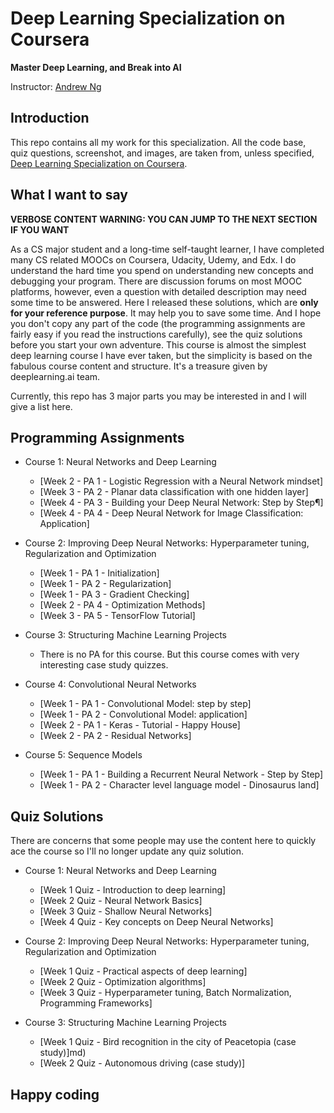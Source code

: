# Deep Learning Specialization on Coursera

**Master Deep Learning, and Break into AI**

Instructor: [Andrew Ng](http://www.andrewng.org/)

## Introduction

This repo contains all my work for this specialization. All the code base, quiz questions, screenshot, and images, are taken from, unless specified, [Deep Learning Specialization on Coursera](https://www.coursera.org/specializations/deep-learning).

## What I want to say

**VERBOSE CONTENT WARNING: YOU CAN JUMP TO THE NEXT SECTION IF YOU WANT**

As a CS major student and a long-time self-taught learner, I have completed many CS related MOOCs on Coursera, Udacity, Udemy, and Edx. I do understand the hard time you spend on understanding new concepts and debugging your program. There are discussion forums on most MOOC platforms, however, even a question with detailed description may need some time to be answered. Here I released these solutions, which are **only for your reference purpose**. It may help you to save some time. And I hope you don't copy any part of the code (the programming assignments are fairly easy if you read the instructions carefully), see the quiz solutions before you start your own adventure. This course is almost the simplest deep learning course I have ever taken, but the simplicity is based on the fabulous course content and structure. It's a treasure given by deeplearning.ai team.

Currently, this repo has 3 major parts you may be interested in and I will give a list here.

## Programming Assignments

- Course 1: Neural Networks and Deep Learning

  - [Week 2 - PA 1 - Logistic Regression with a Neural Network mindset]
  - [Week 3 - PA 2 - Planar data classification with one hidden layer]
  - [Week 4 - PA 3 - Building your Deep Neural Network: Step by Step¶]
  - [Week 4 - PA 4 - Deep Neural Network for Image Classification: Application]

- Course 2: Improving Deep Neural Networks: Hyperparameter tuning, Regularization and Optimization

  - [Week 1 - PA 1 - Initialization]
  - [Week 1 - PA 2 - Regularization]
  - [Week 1 - PA 3 - Gradient Checking]
  - [Week 2 - PA 4 - Optimization Methods]
  - [Week 3 - PA 5 - TensorFlow Tutorial]

- Course 3: Structuring Machine Learning Projects

  - There is no PA for this course. But this course comes with very interesting case study quizzes.
  
- Course 4: Convolutional Neural Networks

  - [Week 1 - PA 1 - Convolutional Model: step by step]
  - [Week 1 - PA 2 - Convolutional Model: application]
  - [Week 2 - PA 1 - Keras - Tutorial - Happy House]
  - [Week 2 - PA 2 - Residual Networks]
  
- Course 5: Sequence Models

  - [Week 1 - PA 1 - Building a Recurrent Neural Network - Step by Step]
  - [Week 1 - PA 2 - Character level language model - Dinosaurus land]

## Quiz Solutions

There are concerns that some people may use the content here to quickly ace the course so I'll no longer update any quiz solution.

- Course 1: Neural Networks and Deep Learning

  - [Week 1 Quiz - Introduction to deep learning]
  - [Week 2 Quiz - Neural Network Basics]
  - [Week 3 Quiz - Shallow Neural Networks]
  - [Week 4 Quiz - Key concepts on Deep Neural Networks]

- Course 2: Improving Deep Neural Networks: Hyperparameter tuning, Regularization and Optimization

  - [Week 1 Quiz - Practical aspects of deep learning]
  - [Week 2 Quiz - Optimization algorithms]
  - [Week 3 Quiz - Hyperparameter tuning, Batch Normalization, Programming Frameworks]
  
- Course 3: Structuring Machine Learning Projects

  - [Week 1 Quiz - Bird recognition in the city of Peacetopia (case study)]md)
  - [Week 2 Quiz - Autonomous driving (case study)]




## Happy coding
